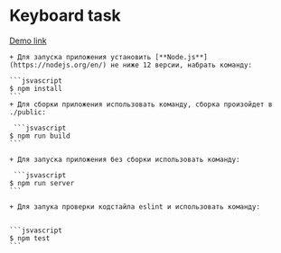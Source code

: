 # Keyboard task

[Demo link](https://nexgenua.github.io/keyboard/)

    + Для запуска приложения установить [**Node.js**](https://nodejs.org/en/) не ниже 12 версии, набрать команду:

    ```jsvascript
    $ npm install
    ```
    + Для сборки приложения использовать команду, сборка произойдет в ./public:

     ```jsvascript
    $ npm run build
    ```

    + Для запуска приложения без сборки использовать команду:

     ```jsvascript
    $ npm run server
    ```

    + Для запука проверки кодстайла eslint и использовать команду:
     

    ```jsvascript
    $ npm test
    ```
